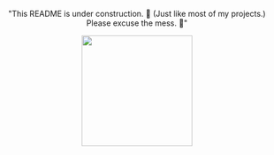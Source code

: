 <div align="center">
  <p style="text-align:center;">"This README is under construction. 🚧 (Just like most of my projects.) Please excuse the mess. 🧹"</p>
</div>
<div align="center" width="100%">
  <img align="center" src="https://github.com/user-attachments/assets/aa29d4b1-228a-4969-a3e8-c7efb728ad3f" width="200px" />
</div>

